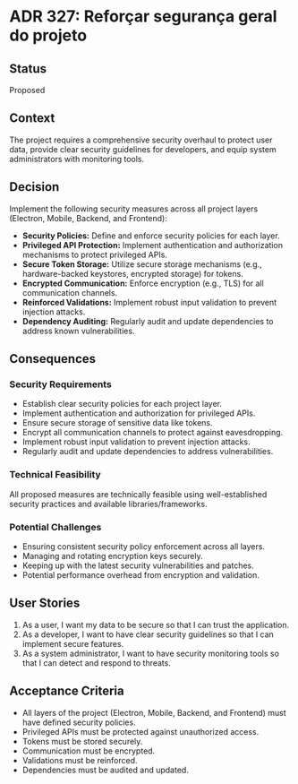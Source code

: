 # ADR 327: Reforçar segurança geral do projeto

## Status

Proposed

## Context

The project requires a comprehensive security overhaul to protect user data, provide clear security guidelines for developers, and equip system administrators with monitoring tools.

## Decision

Implement the following security measures across all project layers (Electron, Mobile, Backend, and Frontend):

*   **Security Policies:** Define and enforce security policies for each layer.
*   **Privileged API Protection:** Implement authentication and authorization mechanisms to protect privileged APIs.
*   **Secure Token Storage:** Utilize secure storage mechanisms (e.g., hardware-backed keystores, encrypted storage) for tokens.
*   **Encrypted Communication:** Enforce encryption (e.g., TLS) for all communication channels.
*   **Reinforced Validations:** Implement robust input validation to prevent injection attacks.
*   **Dependency Auditing:** Regularly audit and update dependencies to address known vulnerabilities.

## Consequences

### Security Requirements

*   Establish clear security policies for each project layer.
*   Implement authentication and authorization for privileged APIs.
*   Ensure secure storage of sensitive data like tokens.
*   Encrypt all communication channels to protect against eavesdropping.
*   Implement robust input validation to prevent injection attacks.
*   Regularly audit and update dependencies to address vulnerabilities.

### Technical Feasibility

All proposed measures are technically feasible using well-established security practices and available libraries/frameworks.

### Potential Challenges

*   Ensuring consistent security policy enforcement across all layers.
*   Managing and rotating encryption keys securely.
*   Keeping up with the latest security vulnerabilities and patches.
*   Potential performance overhead from encryption and validation.

## User Stories

1.  As a user, I want my data to be secure so that I can trust the application.
2.  As a developer, I want to have clear security guidelines so that I can implement secure features.
3.  As a system administrator, I want to have security monitoring tools so that I can detect and respond to threats.

## Acceptance Criteria

*   All layers of the project (Electron, Mobile, Backend, and Frontend) must have defined security policies.
*   Privileged APIs must be protected against unauthorized access.
*   Tokens must be stored securely.
*   Communication must be encrypted.
*   Validations must be reinforced.
*   Dependencies must be audited and updated.
